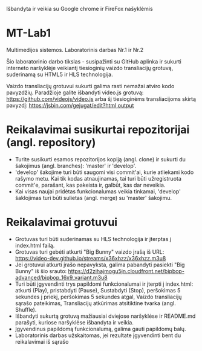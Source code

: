 ﻿Išbandyta ir veikia su Google chrome ir FireFox našyklėmis

# MT-Lab1
Multimedijos sistemos. Laboratorinis darbas Nr.1 ir Nr.2

Šio laboratorinio darbo tikslas - susipažinti su GitHub aplinka ir sukurti interneto naršyklėje veikiantį tiesioginių vaizdo transliacijų grotuvą, suderinamą su HTML5 ir HLS technologija.

Vaizdo transliacijų grotuvui sukurti galima rasti nemažai atviro kodo pavyzdžių. Paradžioje galite išbandyti video.js grotuvą: https://github.com/videojs/video.js arba šį tiesioginėms transliacijoms skirtą pavyzdį: https://jsbin.com/gejugat/edit?html,output

# Reikalavimai susikurtai repozitorijai (angl. repository)
  - Turite susikurti esamos repozitorijos kopiją (angl. clone) ir sukurti du šakojimus (angl. branches): 'master' ir 'develop'.
  - 'develop' šakojime turi būti saugomi visi commit'ai, kurie atliekami kodo rašymo metu. Kai tik kodas atnaujinamas, tai turi būti užregistruota commit'e, parašant, kas pakeista ir, galbūt, kas dar neveikia.
  - Kai visas naujai pridėtas funkcionalumas veikia tinkamai, 'develop' šaklojimas turi būti sulietas (angl. merge) su 'master' šakojimu.

# Reikalavimai grotuvui
  - Grotuvas turi būti suderinamas su HLS technologija ir įterptas į index.html failą.
  - Grotuvas turi gebėti atkurti "Big Bunny" vaizdo įrašą iš URL: https://video-dev.github.io/streams/x36xhzz/x36xhzz.m3u8
  - Jei grotuvui atkurti įrašo nepavyksta, galima pabandyti pasiekti "Big Bunny" iš šio srauto: https://d2zihajmogu5jn.cloudfront.net/bipbop-advanced/bipbop_16x9_variant.m3u8
  - Turi būti įgyvendinti trys papildomi funkcionalumai ir įterpti į index.html: atkurti (Play), pristabdyti (Pause), Sustabdyti (Stop), peršokimas 5 sekundes į priekį, peršokimas 5 sekundes atgal, Vaizdo transliacijų sąrašo pateikimas, Transliacijų atkūrimas atsitiktine tvarka (angl. Shuffle).
  - Išbandyti sukurtą grotuvą mažiausiai dviejose naršyklėse ir README.md parašyti, kuriose naršyklėse išbandyta ir veikia.
  - Įgyvendinus papildomą funkcionalumą, galima gauti papildomų balų.
  - Laboratorinis darbas užskaitomas, jei rezultate įgyvendinti bent du reikalavimai iš sąrašo
